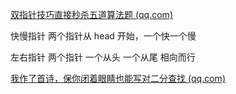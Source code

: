 [双指针技巧直接秒杀五道算法题 (qq.com)](https://mp.weixin.qq.com/s/Nh6jxQtO-xOT_WuX-B5w3Q)

快慢指针 两个指针从 head 开始，一个快一个慢

左右指针 两个指针 一个从头 一个从尾 相向而行



[我作了首诗，保你闭着眼睛也能写对二分查找 (qq.com)](https://mp.weixin.qq.com/s?__biz=MzAxODQxMDM0Mw==&mid=2247485044&idx=1&sn=e6b95782141c17abe206bfe2323a4226&chksm=9bd7f87caca0716aa5add0ddddce0bfe06f1f878aafb35113644ebf0cf0bfe51659da1c1b733&scene=21#wechat_redirect)
